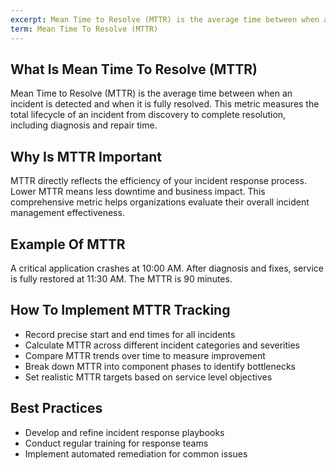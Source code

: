 ```yaml
---
excerpt: Mean Time to Resolve (MTTR) is the average time between when an incident is detected and when it is fully resolved.
term: Mean Time To Resolve (MTTR)
---
```

## What Is Mean Time To Resolve (MTTR)

Mean Time to Resolve (MTTR) is the average time between when an incident is detected and when it is fully resolved. This metric measures the total lifecycle of an incident from discovery to complete resolution, including diagnosis and repair time.

## Why Is MTTR Important

MTTR directly reflects the efficiency of your incident response process. Lower MTTR means less downtime and business impact. This comprehensive metric helps organizations evaluate their overall incident management effectiveness.

## Example Of MTTR

A critical application crashes at 10:00 AM. After diagnosis and fixes, service is fully restored at 11:30 AM. The MTTR is 90 minutes.

## How To Implement MTTR Tracking

- Record precise start and end times for all incidents
- Calculate MTTR across different incident categories and severities
- Compare MTTR trends over time to measure improvement
- Break down MTTR into component phases to identify bottlenecks
- Set realistic MTTR targets based on service level objectives

## Best Practices

- Develop and refine incident response playbooks
- Conduct regular training for response teams
- Implement automated remediation for common issues
